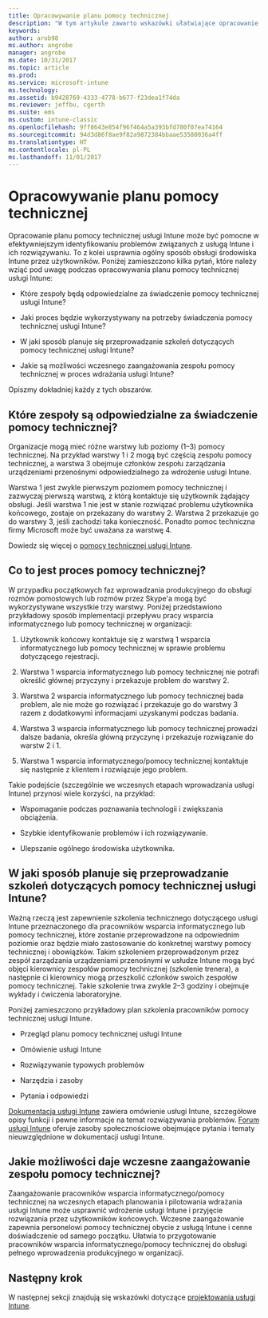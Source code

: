 ```yaml
---
title: Opracowywanie planu pomocy technicznej
description: "W tym artykule zawarto wskazówki ułatwiające opracowanie planu pomocy technicznej usługi Intune dotyczącego wdrażania usługi Microsoft Intune."
keywords: 
author: arob98
ms.author: angrobe
manager: angrobe
ms.date: 10/31/2017
ms.topic: article
ms.prod: 
ms.service: microsoft-intune
ms.technology: 
ms.assetid: b9428769-4333-4778-b677-f23dea1f74da
ms.reviewer: jeffbu, cgerth
ms.suite: ems
ms.custom: intune-classic
ms.openlocfilehash: 9ff8643e854f96f464a5a393bfd780f07ea74164
ms.sourcegitcommit: 94d3d86f8ae9f82a9872384bbaae53580036a4ff
ms.translationtype: HT
ms.contentlocale: pl-PL
ms.lasthandoff: 11/01/2017
---
```

# <a name="develop-a-support-plan"></a>Opracowywanie planu pomocy technicznej

Opracowanie planu pomocy technicznej usługi Intune może być pomocne w efektywniejszym identyfikowaniu problemów związanych z usługą Intune i ich rozwiązywaniu. To z kolei usprawnia ogólny sposób obsługi środowiska Intune przez użytkowników. Poniżej zamieszczono kilka pytań, które należy wziąć pod uwagę podczas opracowywania planu pomocy technicznej usługi Intune:

-   Które zespoły będą odpowiedzialne za świadczenie pomocy technicznej usługi Intune?

-   Jaki proces będzie wykorzystywany na potrzeby świadczenia pomocy technicznej usługi Intune?

-   W jaki sposób planuje się przeprowadzanie szkoleń dotyczących pomocy technicznej usługi Intune?

-   Jakie są możliwości wczesnego zaangażowania zespołu pomocy technicznej w proces wdrażania usługi Intune?

Opiszmy dokładniej każdy z tych obszarów.

## <a name="which-teams-are-responsible-for-providing-support"></a>Które zespoły są odpowiedzialne za świadczenie pomocy technicznej?

Organizacje mogą mieć różne warstwy lub poziomy (1–3) pomocy technicznej. Na przykład warstwy 1 i 2 mogą być częścią zespołu pomocy technicznej, a warstwa 3 obejmuje członków zespołu zarządzania urządzeniami przenośnymi odpowiedzialnego za wdrożenie usługi Intune.

Warstwa 1 jest zwykle pierwszym poziomem pomocy technicznej i zazwyczaj pierwszą warstwą, z którą kontaktuje się użytkownik żądający obsługi. Jeśli warstwa 1 nie jest w stanie rozwiązać problemu użytkownika końcowego, zostaje on przekazany do warstwy 2. Warstwa 2 przekazuje go do warstwy 3, jeśli zachodzi taka konieczność. Ponadto pomoc techniczna firmy Microsoft może być uważana za warstwę 4.

Dowiedz się więcej o [pomocy technicznej usługi Intune](/intune/get-support).

## <a name="what-is-the-support-process"></a>Co to jest proces pomocy technicznej?

W przypadku początkowych faz wprowadzania produkcyjnego do obsługi rozmów pomostowych lub rozmów przez Skype'a mogą być wykorzystywane wszystkie trzy warstwy. Poniżej przedstawiono przykładowy sposób implementacji przepływu pracy wsparcia informatycznego lub pomocy technicznej w organizacji:

1.  Użytkownik końcowy kontaktuje się z warstwą 1 wsparcia informatycznego lub pomocy technicznej w sprawie problemu dotyczącego rejestracji.

2.  Warstwa 1 wsparcia informatycznego lub pomocy technicznej nie potrafi określić głównej przyczyny i przekazuje problem do warstwy 2.

3.  Warstwa 2 wsparcia informatycznego lub pomocy technicznej bada problem, ale nie może go rozwiązać i przekazuje go do warstwy 3 razem z dodatkowymi informacjami uzyskanymi podczas badania.

4.  Warstwa 3 wsparcia informatycznego lub pomocy technicznej prowadzi dalsze badania, określa główną przyczynę i przekazuje rozwiązanie do warstw 2 i 1.

5.  Warstwa 1 wsparcia informatycznego/pomocy technicznej kontaktuje się następnie z klientem i rozwiązuje jego problem.

Takie podejście (szczególnie we wczesnych etapach wprowadzania usługi Intune) przynosi wiele korzyści, na przykład:

-   Wspomaganie podczas poznawania technologii i zwiększania obciążenia.

-   Szybkie identyfikowanie problemów i ich rozwiązywanie.

-   Ulepszanie ogólnego środowiska użytkownika.

## <a name="how-you-plan-to-provide-intune-support-training"></a>W jaki sposób planuje się przeprowadzanie szkoleń dotyczących pomocy technicznej usługi Intune?

Ważną rzeczą jest zapewnienie szkolenia technicznego dotyczącego usługi Intune przeznaczonego dla pracowników wsparcia informatycznego lub pomocy technicznej, które zostanie przeprowadzone na odpowiednim poziomie oraz będzie miało zastosowanie do konkretnej warstwy pomocy technicznej i obowiązków. Takim szkoleniem przeprowadzonym przez zespół zarządzania urządzeniami przenośnymi w usłudze Intune mogą być objęci kierownicy zespołów pomocy technicznej (szkolenie trenera), a następnie ci kierownicy mogą przeszkolić członków swoich zespołów pomocy technicznej. Takie szkolenie trwa zwykle 2–3 godziny i obejmuje wykłady i ćwiczenia laboratoryjne.

Poniżej zamieszczono przykładowy plan szkolenia pracowników pomocy technicznej usługi Intune.

-   Przegląd planu pomocy technicznej usługi Intune

-   Omówienie usługi Intune

-   Rozwiązywanie typowych problemów

-   Narzędzia i zasoby

-   Pytania i odpowiedzi

[Dokumentacja usługi Intune](https://docs.microsoft.com/intune/) zawiera omówienie usługi Intune, szczegółowe opisy funkcji i pewne informacje na temat rozwiązywania problemów. [Forum usługi Intune](https://social.technet.microsoft.com/Forums/en-US/home) oferuje zasoby społecznościowe obejmujące pytania i tematy nieuwzględnione w dokumentacji usługi Intune.

## <a name="what-opportunities-are-there-to-involve-the-support-team-earlier"></a>Jakie możliwości daje wczesne zaangażowanie zespołu pomocy technicznej?

Zaangażowanie pracowników wsparcia informatycznego/pomocy technicznej na wczesnych etapach planowania i pilotowania wdrażania usługi Intune może usprawnić wdrożenie usługi Intune i przyjęcie rozwiązania przez użytkowników końcowych. Wczesne zaangażowanie zapewnia personelowi pomocy technicznej obycie z usługą Intune i cenne doświadczenie od samego początku. Ułatwia to przygotowanie pracowników wsparcia informatycznego/pomocy technicznej do obsługi pełnego wprowadzenia produkcyjnego w organizacji.

## <a name="next-step"></a>Następny krok

W następnej sekcji znajdują się wskazówki dotyczące [projektowania usługi Intune](planning-guide-design.md).
